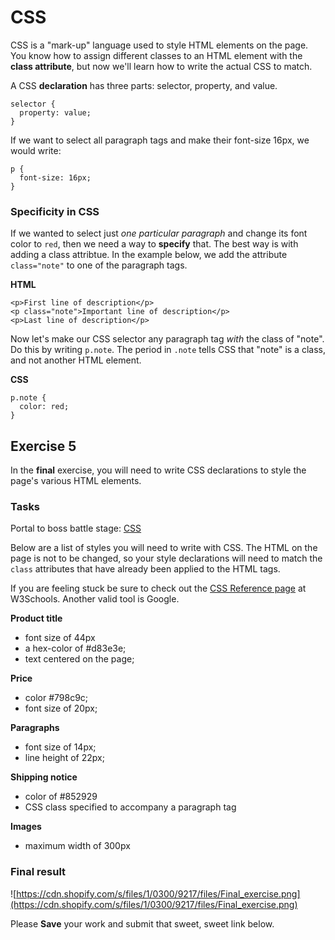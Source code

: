 # CSS

CSS is a "mark-up" language used to style HTML elements on the page.  You know how to assign different classes to an HTML element with the **class attribute**, but now we'll learn how to write the actual CSS to match.

A CSS **declaration** has three parts: selector, property, and value.

```
selector {
  property: value;
}
```

If we want to select all paragraph tags and make their font-size 16px, we would write:

```
p {
  font-size: 16px;
}
```

### Specificity in CSS

If we wanted to select just *one particular paragraph* and change its font color to `red`, then we need a way to **specify** that.  The best way is with adding a class attribtue. In the example below, we add the attribute `class="note"` to one of the paragraph tags.

**HTML**

```
<p>First line of description</p>
<p class="note">Important line of description</p>
<p>Last line of description</p>
```

Now let's make our CSS selector any paragraph tag *with* the class of "note".  Do this by writing `p.note`.  The period in `.note` tells CSS that "note" is a class, and not another HTML element.

**CSS**

```
p.note {
  color: red;
}
```


## Exercise 5

In the **final** exercise, you will need to write CSS declarations to style the page's
various HTML elements.

### Tasks

Portal to boss battle stage: [CSS](http://codepen.io/NathanPJF/pen/zGBLpQ)

Below are a list of styles you will need to write with CSS.  The HTML on the page
is not to be changed, so your style declarations will need to match the `class` attributes
that have already been applied to the HTML tags.

If you are feeling stuck be sure to check out the [CSS Reference page](http://www.w3schools.com/cssref/) at W3Schools.  Another valid tool is Google.

**Product title**

  - font size of 44px
  - a hex-color of #d83e3e;
  - text centered on the page;

**Price**

  - color #798c9c;
  - font size of 20px;

**Paragraphs**

  - font size of 14px;
  - line height of 22px;

**Shipping notice**

  - color of #852929
  - CSS class specified to accompany a paragraph tag

**Images**

 - maximum width of 300px

### Final result

![https://cdn.shopify.com/s/files/1/0300/9217/files/Final_exercise.png](https://cdn.shopify.com/s/files/1/0300/9217/files/Final_exercise.png)


Please **Save** your work and submit that sweet, sweet link below.
